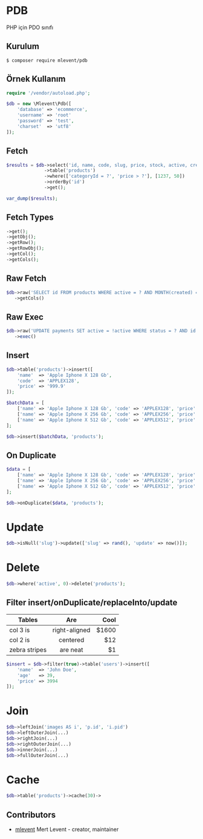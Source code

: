# PDB

PHP için PDO sınıfı

## Kurulum

```
$ composer require mlevent/pdb
```

## Örnek Kullanım

```php
require '/vendor/autoload.php';

$db = new \Mlevent\Pdb([
    'database' => 'ecommerce',
    'username' => 'root'
    'password' => 'test',
    'charset'  => 'utf8'
]);
```

## Fetch

```php
$results = $db->select('id, name, code, slug, price, stock, active, created')
              ->table('products')
              ->where(['categoryId = ?', 'price > ?'], [1237, 50])
              ->orderBy('id')
              ->get();

var_dump($results);
```

## Fetch Types

```php
->get();
->getObj();
->getRow();
->getRowObj();
->getCol();
->getCols();
```

## Raw Fetch

```php
$db->raw('SELECT id FROM products WHERE active = ? AND MONTH(created) = MONTH(NOW())', 1)
   ->getCols()
```

## Raw Exec

```php
$db->raw('UPDATE payments SET active = !active WHERE status = ? AND id > ?', ['paid', 1])
   ->exec()
```

## Insert

```php
$db->table('products')->insert([
    'name'  => 'Apple Iphone X 128 Gb',
    'code'  => 'APPLEX128',
    'price' => '999.9'
]);

$batchData = [
    ['name' => 'Apple Iphone X 128 Gb', 'code' => 'APPLEX128', 'price' => '999.9'],
    ['name' => 'Apple Iphone X 256 Gb', 'code' => 'APPLEX256', 'price' => '1149.9'],
    ['name' => 'Apple Iphone X 512 Gb', 'code' => 'APPLEX512', 'price' => '1349.9'],
];

$db->insert($batchData, 'products');
```

## On Duplicate

```php
$data = [
    ['name' => 'Apple Iphone X 128 Gb', 'code' => 'APPLEX128', 'price' => '999.9'],
    ['name' => 'Apple Iphone X 256 Gb', 'code' => 'APPLEX256', 'price' => '1149.9'],
    ['name' => 'Apple Iphone X 512 Gb', 'code' => 'APPLEX512', 'price' => '1349.9'],
];

$db->onDuplicate($data, 'products');
```

# Update

```php
$db->isNull('slug')->update(['slug' => rand(), 'update' => now()]);
```

# Delete

```php
$db->where('active', 0)->delete('products');
```

## Filter insert/onDuplicate/replaceInto/update

| Tables        |      Are      |  Cool |
| ------------- | :-----------: | ----: |
| col 3 is      | right-aligned | $1600 |
| col 2 is      |   centered    |   $12 |
| zebra stripes |   are neat    |    $1 |

```php
$insert = $db->filter(true)->table('users')->insert([
    'name'  => 'John Doe',
    'age'   => 39,
    'price' => 3994
]);
```

# Join

```php
$db->leftJoin('images AS i', 'p.id', 'i.pid')
$db->leftOuterJoin(...)
$db->rightJoin(...)
$db->rightOuterJoin(...)
$db->innerJoin(...)
$db->fullOuterJoin(...)
```

# Cache

```php
$db->table('products')->cache(30)->
```

## Contributors

-   [mlevent](https://github.com/mlevent) Mert Levent - creator, maintainer
